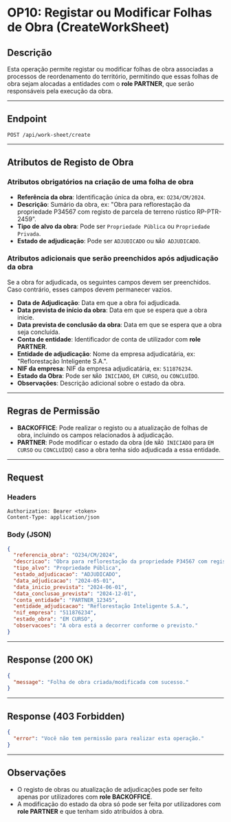 # OP10: Registar ou Modificar Folhas de Obra (CreateWorkSheet)

## Descrição

Esta operação permite registar ou modificar folhas de obra associadas a processos de reordenamento do território, permitindo que essas folhas de obra sejam alocadas a entidades com o **role PARTNER**, que serão responsáveis pela execução da obra.

---

## Endpoint

```
POST /api/work-sheet/create
```

---

## Atributos de Registo de Obra

### Atributos obrigatórios na criação de uma folha de obra

- **Referência da obra**: Identificação única da obra, ex: `O234/CM/2024`.
- **Descrição**: Sumário da obra, ex: "Obra para reflorestação da propriedade P34567 com registo de parcela de terreno rústico RP-PTR-2459".
- **Tipo de alvo da obra**: Pode ser `Propriedade Pública` ou `Propriedade Privada`.
- **Estado de adjudicação**: Pode ser `ADJUDICADO` ou `NÃO ADJUDICADO`.

### Atributos adicionais que serão preenchidos após adjudicação da obra

Se a obra for adjudicada, os seguintes campos devem ser preenchidos. Caso contrário, esses campos devem permanecer vazios.

- **Data de Adjudicação**: Data em que a obra foi adjudicada.
- **Data prevista de início da obra**: Data em que se espera que a obra inicie.
- **Data prevista de conclusão da obra**: Data em que se espera que a obra seja concluída.
- **Conta de entidade**: Identificador de conta de utilizador com **role PARTNER**.
- **Entidade de adjudicação**: Nome da empresa adjudicatária, ex: "Reflorestação Inteligente S.A.".
- **NIF da empresa**: NIF da empresa adjudicatária, ex: `511876234`.
- **Estado da Obra**: Pode ser `NÃO INICIADO`, `EM CURSO`, ou `CONCLUÍDO`.
- **Observações**: Descrição adicional sobre o estado da obra.

---

## Regras de Permissão

- **BACKOFFICE**: Pode realizar o registo ou a atualização de folhas de obra, incluindo os campos relacionados à adjudicação.
- **PARTNER**: Pode modificar o estado da obra (de `NÃO INICIADO` para `EM CURSO` ou `CONCLUÍDO`) caso a obra tenha sido adjudicada a essa entidade.

---

## Request

### Headers

```http
Authorization: Bearer <token>
Content-Type: application/json
```

### Body (JSON)

```json
{
  "referencia_obra": "O234/CM/2024",
  "descricao": "Obra para reflorestação da propriedade P34567 com registo de parcela de terreno rústico RP-PTR-2459",
  "tipo_alvo": "Propriedade Pública",
  "estado_adjudicacao": "ADJUDICADO",
  "data_adjudicacao": "2024-05-01",
  "data_inicio_prevista": "2024-06-01",
  "data_conclusao_prevista": "2024-12-01",
  "conta_entidade": "PARTNER_12345",
  "entidade_adjudicacao": "Reflorestação Inteligente S.A.",
  "nif_empresa": "511876234",
  "estado_obra": "EM CURSO",
  "observacoes": "A obra está a decorrer conforme o previsto."
}
```

---

## Response (200 OK)

```json
{
  "message": "Folha de obra criada/modificada com sucesso."
}
```

---

## Response (403 Forbidden)

```json
{
  "error": "Você não tem permissão para realizar esta operação."
}
```

---

## Observações

- O registo de obras ou atualização de adjudicações pode ser feito apenas por utilizadores com **role BACKOFFICE**.
- A modificação do estado da obra só pode ser feita por utilizadores com **role PARTNER** e que tenham sido atribuídos à obra.
